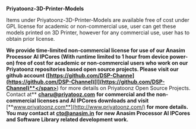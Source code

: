   

**Priyatoonz-3D-Printer-Models**

  

<span id="__DdeLink__88_713954343"></span>
<span style="font-weight: normal">Items under
Priyatoonz-3D-Printer-Models are available free of cost under GPL
license for academic or non-commercial use, user can get these models
printed on 3D Printer, however for any commercial use, user has to
obtain prior
license.</span>

  

  

<span id="__DdeLink__73_1980708141"></span><span id="__DdeLink__50_2679174470"></span>
**We provide time-limited non-commercial license for use of our Anasim
Processor AI IPCores (With runtime limited to 1 hour from device
power-on) free of cost for academic or non-commercial users who work on
our Priyatoonz repositories based open source projects. Please visit our
github account
(**<span lang="zxx"><span class="underline">**[https://github.com/DSP-Channe](https://github.com/DSP-Channel)[l](https://github.com/DSP-Channel)**</span></span>**)
for more details on Priyatoonz Open Source Projects. Contact at**
<span lang="zxx"><span class="underline">[**charu@priyatooz.com**](mailto:charu@priyatooz.com)</span></span>
**for commercial and the non-commercial licenses and AI IPCores
downloads and visit**
<span lang="zxx"><span class="underline">[**www.priyatoonz.com**](http://www.priyatoonz.com/)</span></span>
**for more details. You may contact at**
<span lang="zxx"><span class="underline">[**cto@anasim.in**](mailto:cto@anasim.in)</span></span>
**for new Anasim Processor AI IPCores and Software Library related
development work.**
